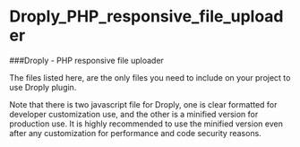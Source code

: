 # Droply_PHP_responsive_file_uploader

###Droply - PHP responsive file uploader

The files listed here, are the only files you need to include on your project to use Droply plugin.

Note that there is two javascript file for Droply, one is clear formatted for developer customization use, and the other is a minified version for production use. It is highly recommended to use the minified version even after any customization for performance and code security reasons.
